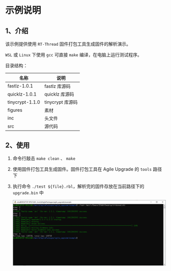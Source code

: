 # 示例说明

## 1、介绍

该示例提供使用 `RT-Thread` 固件打包工具生成固件的解析演示。

`WSL` 或 `Linux` 下使用 `gcc` 可直接 `make` 编译，在电脑上运行测试程序。

目录结构：

| 名称 | 说明 |
| ---- | ---- |
| fastlz-1.0.1 | fastlz 库源码 |
| quicklz-1.0.1 | quicklz 库源码 |
| tinycrypt-1.1.0 | tinycrypt 库源码 |
| figures | 素材 |
| inc | 头文件 |
| src | 源代码 |

## 2、使用

1. 命令行敲击 `make clean` 、 `make`

2. 使用固件打包工具生成固件。固件打包工具在 Agile Upgrade 的 `tools` 路径下

3. 执行命令 `./test ${file}.rbl`，解析完的固件存放在当前路径下的 `upgrade.bin` 中

    ![run](./figures/run.png)

